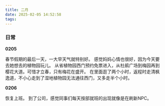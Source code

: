 ```yaml
---
title: 二月
date: 2025-02-05 14:52:58
tags:
---
```


### 日常

**0205**

春节假期的最后一天，一大早天气就特别好。
感觉妈妈心情也很好，因为今天要去她想去的植物园玩儿。
从省植物园西门预约免票进入，从杜鹃广场到梅园再到樱花大道。可惜才立春，只有梅花在盛开。
在里面逛了两个小时，返程时走清枫逸道，不小心走到了湿地植物园无法通往西门，又多走半个小时。

**0206**

恢复上班。
到了公司，感觉同事们每天按部就班的出现就像是在刷新NPC。
